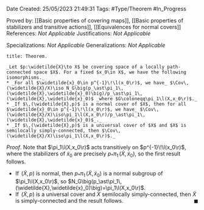 <div class="topSpace"></div>

Date Created: 25/05/2023 21:49:31
Tags: #Type/Theorem #In_Progress

Proved by: [[Basic properties of covering maps]], [[Basic properties of stabilizers and transitive actions]], [[Equivalences for normal covers]]
References: _Not Applicable_
Justifications: _Not Applicable_

Specializations: _Not Applicable_
Generalizations: _Not Applicable_

``` ad-Theorem
title: Theorem.

_Let $p:\widetilde{X}\to X$ be covering space of a locally path-connected space $X$. For a fixed $x_0\in X$, we have the following isomorphisms._
* _For all $\widetilde{x}_0\in p^{-1}\!\l(x_0\r)$, we have_ $\Cov\,(\widetilde{X}/X)\iso N_G\big(p_\ast\pi_1\,(\widetilde{X},\widetilde{x}_0)\big)/p_\ast\pi_1\,(\widetilde{X},\widetilde{x}_0)$ _where $G\coloneqq\pi_1\l(X,x_0\r)$._
* _If $\,(\widetilde{X},p)$ is a normal cover of $X$, then for all $\widetilde{x}_0\in p^{-1}\!\l(x_0\r)$, we have_ $\Cov\,(\widetilde{X}/X)\iso\pi_1\l(X,x_0\r)/p_\ast\pi_1\,(\widetilde{X},\widetilde{x}_0)$_._
* _If $\,(\widetilde{X},p)$ is a universal cover of $X$ and $X$ is semilocally simply-connected, then $\Cov\,(\widetilde{X}/X)\iso\pi_1\l(X,x_0\r)$._

```

_Proof_. Note that $\pi_1\l(X,x_0\r)$ acts transitively on $p^{-1}\!\l(x_0\r)$, where the stabilizers of $\widetilde{x}_0$ are precisely $p_\ast\pi_1\,(\widetilde{X},\widetilde{x}_0)$, so the first result follows.
* If $\,(\widetilde{X},p)$ is normal, then $p_\ast\pi_1\,(\widetilde{X},\widetilde{x}_0)$ is a normal subgroup of $\pi_1\l(X,x_0\r)$, so $N_G\big(p_\ast\pi_1\,(\widetilde{X},\widetilde{x}_0)\big)=\pi_1\l(X,x_0\r)$.
* If $\,(\widetilde{X},p)$ is a universal cover and $X$ semilocally simply-connected, then $\widetilde{X}$ is simply-connected and the result follows.<span style="float:right;">$\blacksquare$</span>
